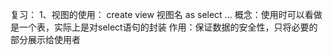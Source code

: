 复习：
1、视图的使用：
    create view 视图名 as select ...
    概念：使用时可以看做是一个表，实际上是对select语句的封装
    作用：保证数据的安全性，只将必要的部分展示给使用者